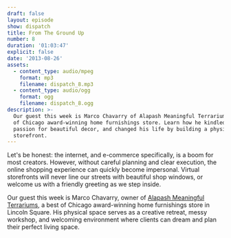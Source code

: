```yaml
---
draft: false
layout: episode
show: dispatch
title: From The Ground Up
number: 8
duration: '01:03:47'
explicit: false
date: '2013-08-26'
assets:
  - content_type: audio/mpeg
    format: mp3
    filename: dispatch_8.mp3
  - content_type: audio/ogg
    format: ogg
    filename: dispatch_8.ogg
description: >-
  Our guest this week is Marco Chavarry of Alapash Meaningful Terrariums, a best
  of Chicago award-winning home furnishings store. Learn how he kindled his
  passion for beautiful decor, and changed his life by building a physical
  storefront.
---
```

Let's be honest: the internet, and e-commerce specifically, is a boom for most creators. However, without careful planning and clear execution, the online shopping experience can quickly become impersonal. Virtual storefronts will never line our streets with beautiful shop windows, or welcome us with a friendly greeting as we step inside.

Our guest this week is Marco Chavarry, owner of [Alapash Meaningful Terrariums](http://www.alapash.com), a best of Chicago award-winning home furnishings store in Lincoln Square. His physical space serves as a creative retreat, messy workshop, and welcoming environment where clients can dream and plan their perfect living space.